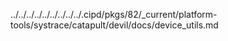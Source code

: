 ../../../../../../../../../.cipd/pkgs/82/_current/platform-tools/systrace/catapult/devil/docs/device_utils.md